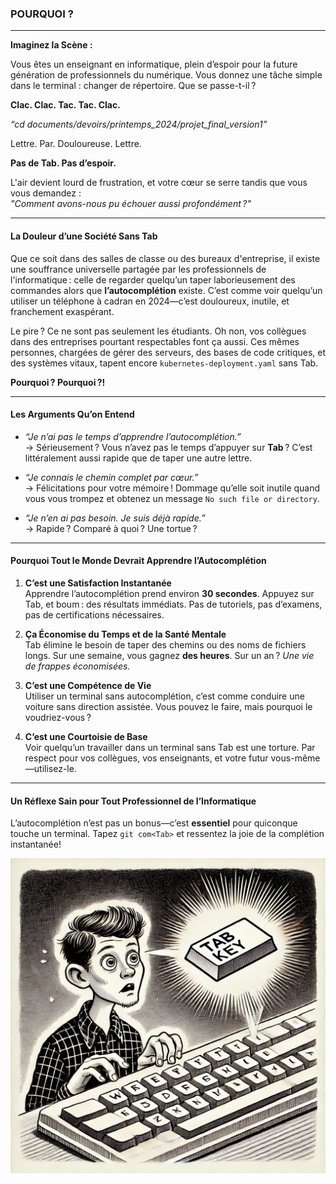 ### **POURQUOI ?**  

---

**Imaginez la Scène :**  

Vous êtes un enseignant en informatique, plein d’espoir pour la future génération de professionnels du numérique. Vous donnez une tâche simple dans le terminal : changer de répertoire. Que se passe-t-il ?  

**Clac. Clac. Tac. Tac. Clac.**  

*“cd documents/devoirs/printemps_2024/projet_final_version1”*  

Lettre. Par. Douloureuse. Lettre. 

**Pas de Tab. Pas d’espoir.**  

L'air devient lourd de frustration, et votre cœur se serre tandis que vous vous demandez :  
*"Comment avons-nous pu échouer aussi profondément ?"*  

---

#### **La Douleur d’une Société Sans Tab**  

Que ce soit dans des salles de classe ou des bureaux d'entreprise, il existe une souffrance universelle partagée par les professionnels de l'informatique : celle de regarder quelqu’un taper laborieusement des commandes alors que **l’autocomplétion** existe. C’est comme voir quelqu’un utiliser un téléphone à cadran en 2024—c’est douloureux, inutile, et franchement exaspérant.  

Le pire ? Ce ne sont pas seulement les étudiants. Oh non, vos collègues dans des entreprises pourtant respectables font ça aussi. Ces mêmes personnes, chargées de gérer des serveurs, des bases de code critiques, et des systèmes vitaux, tapent encore `kubernetes-deployment.yaml` sans Tab.  

**Pourquoi ? Pourquoi ?!**

---

#### **Les Arguments Qu’on Entend**  

- *“Je n’ai pas le temps d’apprendre l’autocomplétion.”*  
   → Sérieusement ? Vous n’avez pas le temps d’appuyer sur **Tab** ? C’est littéralement aussi rapide que de taper une autre lettre.  

- *“Je connais le chemin complet par cœur.”*  
   → Félicitations pour votre mémoire ! Dommage qu’elle soit inutile quand vous vous trompez et obtenez un message `No such file or directory`.  

- *“Je n’en ai pas besoin. Je suis déjà rapide.”*  
   → Rapide ? Comparé à quoi ? Une tortue ?  

---

#### **Pourquoi Tout le Monde Devrait Apprendre l’Autocomplétion**  

1. **C’est une Satisfaction Instantanée**  
   Apprendre l’autocomplétion prend environ **30 secondes**. Appuyez sur Tab, et boum : des résultats immédiats. Pas de tutoriels, pas d’examens, pas de certifications nécessaires.  

2. **Ça Économise du Temps et de la Santé Mentale**  
   Tab élimine le besoin de taper des chemins ou des noms de fichiers longs. Sur une semaine, vous gagnez **des heures**. Sur un an ? *Une vie de frappes économisées.*  

3. **C’est une Compétence de Vie**  
   Utiliser un terminal sans autocomplétion, c’est comme conduire une voiture sans direction assistée. Vous pouvez le faire, mais pourquoi le voudriez-vous ?  

4. **C’est une Courtoisie de Base**  
   Voir quelqu’un travailler dans un terminal sans Tab est une torture. Par respect pour vos collègues, vos enseignants, et votre futur vous-même—utilisez-le.  

---

#### **Un Réflexe Sain pour Tout Professionnel de l’Informatique**  

L’autocomplétion n’est pas un bonus—c’est **essentiel** pour quiconque touche un terminal. Tapez `git com<Tab>` et ressentez la joie de la complétion instantanée!

![](why.webp)  